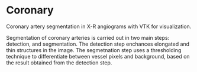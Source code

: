 # Coronary
Coronary artery segmentation in X-R angiograms with VTK for visualization.

Segmentation of coronary arteries is carried out in two main steps: detection, and segmentation.
The detection step enchances elongated and thin structures in the image.
The segmetnation step uses a thresholding technique to differentiate between vessel pixels and background, based on the result obtained from the detection step.

